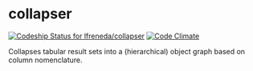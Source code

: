 # collapser

[![Codeship Status for lfreneda/collapser](https://app.codeship.com/projects/4d74b740-755c-0135-ce53-46beaf69f4e4/status?branch=master)](https://app.codeship.com/projects/244222)
[![Code Climate](https://codeclimate.com/github/lfreneda/collapser/badges/gpa.svg)](https://codeclimate.com/github/lfreneda/collapser)

 Collapses tabular result sets into a (hierarchical) object graph based on column nomenclature.
